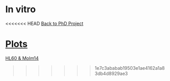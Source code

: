 # In vitro

<<<<<<< HEAD
[Back to PhD Project](https://alexishucteau.github.io/PhD_project)

[Plots](./Plot_In_vitro)
=======
[HL60 & Molm14](./Results_of_56_11_and_MOLM14_R132_AGI_exp)
>>>>>>> 1e7c3ababab19503e1ae4162a1a83db4d8929ae3

